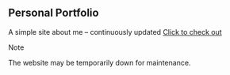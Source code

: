 ## Personal Portfolio
A simple site about me – continuously updated
[Click to check out](https://udnwim.github.io/)
> [!NOTE]
> The website may be temporarily down for maintenance.

